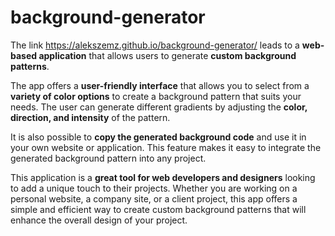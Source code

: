 # background-generator

<p>The link <a href="https://alekszemz.github.io/background-generator/">https://alekszemz.github.io/background-generator/</a> leads to a <strong>web-based application</strong> that allows users to generate <strong>custom background patterns</strong>.</p>
<p>The app offers a <strong>user-friendly interface</strong> that allows you to select from a <strong>variety of color options</strong> to create a background pattern that suits your needs. The user can generate different gradients by adjusting the <strong>color, direction, and intensity</strong> of the pattern. </p>
<p>It is also possible to <strong>copy the generated background code</strong> and use it in your own website or application. This feature makes it easy to integrate the generated background pattern into any project. </p>
<p>This application is a <strong>great tool for web developers and designers</strong> looking to add a unique touch to their projects. Whether you are working on a personal website, a company site, or a client project, this app offers a simple and efficient way to create custom background patterns that will enhance the overall design of your project.</p>
